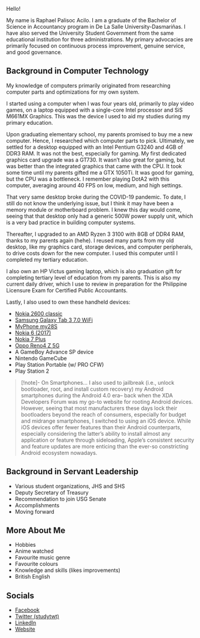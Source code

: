 Hello!

My name is Raphael Palisoc Acilo. I am a graduate of the Bachelor of Science in Accountancy program in De La Salle University-Dasmariñas. I have also served the University Student Government from the same educational institution for three administrations. My primary advocacies are primarily focused on continuous process improvement, genuine service, and good governance.

## Background in Computer Technology
My knowledge of computers primarily originated from researching computer parts and optimizations for my own system.

I started using a computer when I was four years old, primarily to play video games, on a laptop equipped with a single-core Intel processor and SiS M661MX Graphics. This was the device I used to aid my studies during my primary education.

Upon graduating elementary school, my parents promised to buy me a new computer. Hence, I researched which computer parts to pick. Ultimately, we settled for a desktop equipped with an Intel Pentium G3240 and 4GB of DDR3 RAM. It was not the best, especially for gaming. My first dedicated graphics card upgrade was a GT730. It wasn’t also great for gaming, but was better than the integrated graphics that came with the CPU. It took some time until my parents gifted me a GTX 1050Ti. It was good for gaming, but the CPU was a bottleneck. I remember playing DotA2 with this computer, averaging around 40 FPS on low, medium, and high settings.

That very same desktop broke during the COVID-19 pandemic. To date, I still do not know the underlying issue, but I think it may have been a memory module or motherboard problem. I knew this day would come, seeing that that desktop only had a generic 500W power supply unit, which is a very bad practice in building computer systems.

Thereafter, I upgraded to an AMD Ryzen 3 3100 with 8GB of DDR4 RAM, thanks to my parents again (hehe). I reused many parts from my old desktop, like my graphics card, storage devices, and computer peripherals, to drive costs down for the new computer. I used this computer until I completed my tertiary education.

I also own an HP Victus gaming laptop, which is also graduation gift for completing tertiary level of education from my parents. This is also my current daily driver, which I use to review in preparation for the Philippine Licensure Exam for Certified Public Accountants.

Lastly, I also used to own these handheld devices:
- [Nokia 2600 classic](https://www.gsmarena.com/nokia_2600_classic-2221.php)
- [Samsung Galaxy Tab 3 7.0 WiFi](https://www.gsmarena.com/samsung_galaxy_tab_3_7_0_wifi-5423.php)
- [MyPhone my28S](https://whatismyphone.net/vendors/myphone/my28s)
- [Nokia 6 (2017)](https://www.gsmarena.com/nokia_6-6885.php)
- [Nokia 7 Plus](https://www.gsmarena.com/nokia_7_plus-9058.php)
- [Oppo Reno4 Z 5G](https://www.gsmarena.com/oppo_reno4_z_5g-10375.php)
- A GameBoy Advance SP device
- Nintendo GameCube
- Play Station Portable (w/ PRO CFW)
- Play Station 2

>[!note]- On Smartphones…
>I also used to jailbreak (i.e., unlock bootloader, root, and install custom recovery) my Android smartphones during the Android 4.0 era– back when the XDA Developers Forum was my go-to website for rooting Android devices. However, seeing that most manufacturers these days lock their bootloaders beyond the reach of consumers, especially for budget and midrange smartphones, I switched to using an iOS device. While iOS devices offer fewer features than their Android counterparts, especially considering the latter’s ability to install almost any application or feature through sideloading, Apple’s consistent security and feature updates are more enticing than the ever-so constricting Android ecosystem nowadays.

## Background in Servant Leadership
- Various student organizations, JHS and SHS
- Deputy Secretary of Treasury
- Recommendation to join USG Senate
- Accomplishments
- Moving forward

## More About Me
- Hobbies
- Anime watched
- Favourite music genre
- Favourite colours
- Knowledge and skills (likes improvements)
- British English

## Socials
- [Facebook](https://www.facebook.com/aciloraphael/)
- [Twitter (studytwt)](https://x.com/aciloraphael)
- [LinkedIn](https://www.linkedin.com/in/aciloraphael/)
- [Website](https://rphla.wordpress.com)